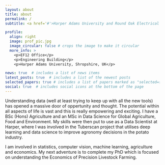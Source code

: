 ```yaml
---
layout: about
title: about
permalink: /
subtitle: <a href='#'>Harper Adams University and Round Oak Electrical Ltd</a>.

profile:
  align: right
  image: prof_pic.jpg
  image_circular: false # crops the image to make it circular
  more_info: >
    <p>EF12 Office</p>
    <p>Engineering Building</p>
    <p>Harper Adams University, Shropshire, UK</p>

news: true  # includes a list of news items
latest_posts: true  # includes a list of the newest posts
selected_papers: true # includes a list of papers marked as "selected={true}"
social: true  # includes social icons at the bottom of the page
---
```


Understanding data (well at least trying to keep up with all the new tools) has opened a massive door of oppertunity and thought. The potential within all aspects of life is vast and this is really empowering and exciting. I have a BSc (Hons) Agriculture and an MSc in Data Science for Global Agriculture, Food and Environment. My skills were then put to use as a Data Scientist at Harper, where I was involved in the Tuberscan project that utilises deep learning and data science to improve agronomy decisions in the potato industry. 

I am involved in statistics, computer vision, machine learning, agriculture and economics. My next adventure is to complete my PhD which is focused on understanding the Economics of Precision Livestock Farming. 
